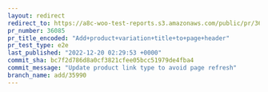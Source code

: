 ```yaml
---
layout: redirect
redirect_to: https://a8c-woo-test-reports.s3.amazonaws.com/public/pr/36085/e2e/index.html
pr_number: 36085
pr_title_encoded: "Add+product+variation+title+to+page+header"
pr_test_type: e2e
last_published: "2022-12-20 02:29:53 +0000"
commit_sha: bc7f2d786d8a0cf3821cfee05bcc51979de4fba4
commit_message: "Update product link type to avoid page refresh"
branch_name: add/35990
---
```

